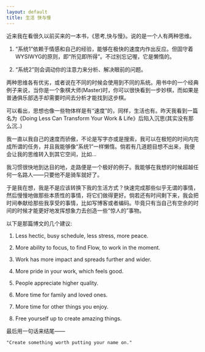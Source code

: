 ```yaml
---
layout: default
title: 生活 快与慢
---
```


近来我在看很久以前买来的一本书，《思考,快与慢》。说的是一个人有两种思维。

1. “系统1”依赖于情感和自己的经验，能够在极快的速度内作出反应。但固守着WYSIWYG的原则，即“所见即所得”。不过别忘记喔，它是懒惰的。

2. “系统2”则会调动你的注意力来分析、解决眼前的问题。

两种思维各有优劣，或者说在不同的时候会使用到不同的系统。用书中的一个经典例子来说，当你是一个象棋大师(Master)时，你可以很快看到一步妙棋，而如果是普通俱乐部选手却需要时间去分析才能找到这步棋。

可以看出，思想也像一些物体样是有“速度”的，同样，生活也有。昨天我看到一篇名为《Doing Less Can Transform Your Work & Life》后陷入沉思(其实没有那么沉..)

我一直以我自己的速度而骄傲，不论是写字亦或是搜索，我可以在极短的时间内完成所谓的任务，并且我能够像“系统1”一样懒惰。倘若有几道题目想不出来，我便会让我的思维转入到其它空间，比如...

我习惯很快地到达目的地，走路便是一个极好的例子。我能够在我想的时候超越任何一名路人——只要他不是骑车就好了。

于是我在想，我是不是应该转换下我的生活方式？快速完成那些似乎无谓的事情，然后慢慢地做那些本质性的事情，将它们做得更好。倘若还有时间剩下来，我会把时间奉献给那些我享受的事情，比如写博客或者编码。毕竟只有当自己有空余的时间的时候才能更好地发挥想象力去创造一些“惊人的”事物。

以下是那篇博文的几个建议:

1. Less hectic, busy schedule, less stress, more peace.

2. More ability to focus, to find Flow, to work in the moment.

3. Work has more impact and spreads further and wider.

4. More pride in your work, which feels good.

5. People appreciate higher quality.

6. More time for family and loved ones.

7. More time for other things you enjoy.

8. Free yourself up to create amazing things.

最后用一句话来结尾——

    "Create something worth putting your name on."
